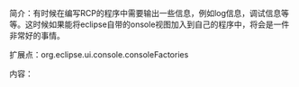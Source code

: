 简介：有时候在编写RCP的程序中需要输出一些信息，例如log信息，调试信息等等。这时候如果能将eclipse自带的onsole视图加入到自己的程序中，将会是一件非常好的事情。

扩展点：org.eclipse.ui.console.consoleFactories

内容：

